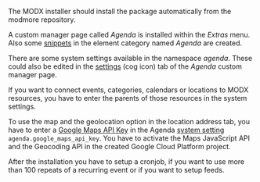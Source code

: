 The MODX installer should install the package automatically from the modmore
repository.

A custom manager page called _Agenda_ is installed within the _Extras_ menu.
Also some [snippets](04_Snippets/index.md) in the element category named
_Agenda_ are created.

There are some system settings available in the namespace _agenda_. These could
also be edited in the [settings](02_Custom_Manager_Page/07_Settings.md) (cog
icon) tab of the _Agenda_ custom manager page.

If you want to connect events, categories, calendars or locations to MODX
resources, you have to enter the parents of those resources in the system
settings.

To use the map and the geolocation option in the location address tab, you have
to enter a [Google Maps API
Key](https://developers.google.com/maps/documentation/javascript/get-api-key) in
the Agenda [system setting](02_Custom_Manager_Page/07_Settings.md)
`agenda.google_maps_api_key`. You have to activate the Maps JavaScript API and
the Geocoding API in the created Google Cloud Platform project.

After the installation you have to setup a cronjob, if you want to use more than
100 repeats of a recurring event or if you want to setup feeds.

